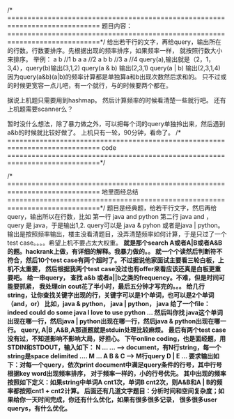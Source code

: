 /* =============================================================================
题目内容：
=============================================================================*/
给出若干行的文字，再给query，输出所在的行数。行数要排序。先根据出现的频率排序，如果频率一样，
就按照行数大小来排序。
举例：
a b     //1
b a a   //2
a b b   //3
a       //4
query(a),输出就是（2，1，3,4），query(b)输出(3,1,2)
query(a & b) 输出(2,3,1)
query(a | b) 输出(2,3,1,4)
因为query(a&b)(a|b)的频率计算都是单独算a和b出现次数然后求和的。
只不过或的时候更宽容一点儿吧，有一个就行，与的时候要两个都在。

据说上机题只需要用到hashmap。
然后计算频率的时候看清楚一些就行吧。
还有上机题需要scanner么？

暂时没什么想法，除了暴力做之外，可以把每个词的query单独拎出来，然后遇到a&b的时候就比较好做了。
上机只有一轮，90分钟，看命了。
/* =============================================================================
code
=============================================================================*/




/* =============================================================================
地里面经总结
=============================================================================*/
<A> 题目是经典题，给若干行文字，然后再给query，输出所以在行数，比如 第一行 java and python
    第二行 java and ， query 是 java，于是输出1,2. query可以是 java & pyhon 或者是java | python。
    输出是按照频率输出，楼主没看清题目，没弄清楚频率如何计算，于是只过了一个test case。。。。希望上机不要占太大权重。
<B> 就是那个search A或者A|B或者A&B的题。hackrank上做，有详细的解释。我暴力做的。。
    就一个个读然后判断符不符合，然后10个test case有两个超时了。不过据说他家面试主要看三轮白板，上机不太重要，
    然后根据我两个test case没过也有offer来看应该还真是白板更重要吧。
<C> 给一串query， 查找 a&b 或者a||b之类的frequency。不难，但是时间可能要抓紧，
    我处理cin cout花了半小时，最后五分钟才写完的。。。
<D> 给几行string，让你查找关键字出现的行，关键字可以是1个单词，也可以是2个单词（and，or）
    比如，java & python， java | python， java
<E> 给了一个file： indeed could do some java I love to use python ...
    然后叫你找 java这个单词出现在哪一行，然后java | python出现在哪一行，然后java & python出现在哪一行。
<F> query, A|B ,A&B,A那道题就是stduin处理比较麻烦。 最后有两个test case没有过，不知道影响不影响大局，好担心。
<G>下午online coding，也是面经题，用STDIN和STDOUT，输入如下：
    N
    ...
    ...  --> document，有N行string，每一个string是space delimited
    ....
    M
    ...
    A
    B & C  --> M行query
    D | E
    ...
    要求输出如下：对每一个query，依次print document中满足query条件的行号，其中行号根据key word出现频率排序，
    对于频率一样的，小的行号优先。
    其中出现的频率按照如下定义：如果string中单词A cnt1次，单词B cnt2次，则A&B和A | B的频率都按照cnt1 + cnt2计算。
    后面还有几道文字题目：分析时间和空间复杂度；如果给你一天时间完成，你还有什么优化，如果有很多很多记录，
    很多很多user querys，有什么优化。